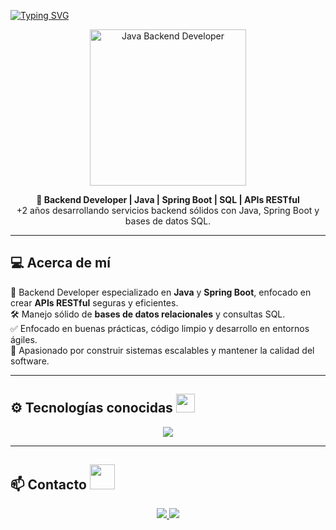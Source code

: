 [![Typing SVG](https://readme-typing-svg.herokuapp.com?color=00FFAA&size=28&left=true&vCenter=true&width=700&height=60&lines=Hola%2C+soy+Alejandro+Sanchez)](https://git.io/typing-svg)

<p align="center">
  <img src="https://media.giphy.com/media/2IudUHdI075HL02Pkk/giphy.gif" width="250" alt="Java Backend Developer" />
</p>

<p align="center">
  <b>🧠 Backend Developer | Java | Spring Boot | SQL | APIs RESTful</b><br>
  +2 años desarrollando servicios backend sólidos con Java, Spring Boot y bases de datos SQL.
</p>

---

## 💻 Acerca de mí

🔧 Backend Developer especializado en **Java** y **Spring Boot**, enfocado en crear **APIs RESTful** seguras y eficientes.  
🛠 Manejo sólido de **bases de datos relacionales** y consultas SQL.  
✅ Enfocado en buenas prácticas, código limpio y desarrollo en entornos ágiles.  
🚀 Apasionado por construir sistemas escalables y mantener la calidad del software.

---

## ⚙️ Tecnologías conocidas <img src="https://media.giphy.com/media/bGgsc5mWoryfgKBx1u/giphy.gif" width="30"/>

<p align="center">
  <img src="https://skillicons.dev/icons?i=java,spring,hibernate,mysql,postgres,git,github,maven,gradle,postman,docker,junit,swagger" />
</p>

---

## 📫 Contacto <img src="https://media.giphy.com/media/8yvdQMhayX1zbMou11/giphy.gif" width="40"/>

<p align="center">
  <a href="mailto:alejandrosd32@gmail.com" target="_blank">
    <img src="https://skillicons.dev/icons?i=gmail" />
  </a>
  <a href="https://www.linkedin.com/in/luis-alejandro-sanchez-diaz/" target="_blank">
    <img src="https://skillicons.dev/icons?i=linkedin" />
  </a>
  <a href="https://github.com/alejandro-sanchez-code" target="_blank">
    <img src="
